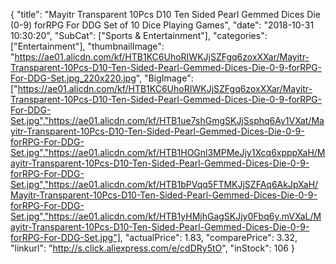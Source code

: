 {
	"title": "Mayitr Transparent 10Pcs D10 Ten Sided Pearl Gemmed Dices Die (0-9) forRPG For DDG Set of 10 Dice Playing Games",
	"date": "2018-10-31 10:30:20",
	"SubCat": ["Sports & Entertainment"],
	"categories": ["Entertainment"],
	"thumbnailImage": "https://ae01.alicdn.com/kf/HTB1KC6UhoRIWKJjSZFgq6zoxXXar/Mayitr-Transparent-10Pcs-D10-Ten-Sided-Pearl-Gemmed-Dices-Die-0-9-forRPG-For-DDG-Set.jpg_220x220.jpg",
	"BigImage": ["https://ae01.alicdn.com/kf/HTB1KC6UhoRIWKJjSZFgq6zoxXXar/Mayitr-Transparent-10Pcs-D10-Ten-Sided-Pearl-Gemmed-Dices-Die-0-9-forRPG-For-DDG-Set.jpg","https://ae01.alicdn.com/kf/HTB1ue7shGmgSKJjSsphq6Ay1VXat/Mayitr-Transparent-10Pcs-D10-Ten-Sided-Pearl-Gemmed-Dices-Die-0-9-forRPG-For-DDG-Set.jpg","https://ae01.alicdn.com/kf/HTB1HOGnl3MPMeJjy1Xcq6xpppXaH/Mayitr-Transparent-10Pcs-D10-Ten-Sided-Pearl-Gemmed-Dices-Die-0-9-forRPG-For-DDG-Set.jpg","https://ae01.alicdn.com/kf/HTB1bPVqq5FTMKJjSZFAq6AkJpXaH/Mayitr-Transparent-10Pcs-D10-Ten-Sided-Pearl-Gemmed-Dices-Die-0-9-forRPG-For-DDG-Set.jpg","https://ae01.alicdn.com/kf/HTB1yHMjhGagSKJjy0Fbq6y.mVXaL/Mayitr-Transparent-10Pcs-D10-Ten-Sided-Pearl-Gemmed-Dices-Die-0-9-forRPG-For-DDG-Set.jpg"],
	"actualPrice": 1.83,
	"comparePrice": 3.32,
	"linkurl": "http://s.click.aliexpress.com/e/cdDRy5tO",
	"inStock": 106
}
